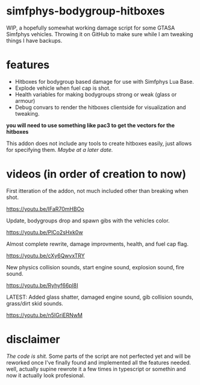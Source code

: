 # simfphys-bodygroup-hitboxes
WIP, a hopefully somewhat working damage script for some GTASA Simfphys vehicles. Throwing it on GitHub to make sure while I am tweaking things I have backups.


# features
* Hitboxes for bodygroup based damage for use with Simfphys Lua Base.
* Explode vehicle when fuel cap is shot.
* Health variables for making bodygroups strong or weak (glass or armour)
* Debug convars to render the hitboxes clientside for visualization and tweaking.




**you will need to use something like pac3 to get the vectors for the hitboxes**

This addon does not include any tools to create hitboxes easily, just allows for specifying them. _Maybe at a later date._

# videos (in order of creation to now)
First itteration of the addon, not much included other than breaking when shot.

https://youtu.be/IFaR70mHBOo

Update, bodygroups drop and spawn gibs with the vehicles color.

https://youtu.be/PlCo2sHxk0w

Almost complete rewrite, damage improvments, health, and fuel cap flag.

https://youtu.be/cXy6QwvxTRY

New physics collision sounds, start engine sound, explosion sound, fire sound.

https://youtu.be/Ryhyf66pl8I

LATEST: Added glass shatter, damaged engine sound, gib collision sounds, grass/dirt skid sounds.

https://youtu.be/n5IGriERNwM

# disclaimer
*The code is shit.* Some parts of the script are not perfected yet and will be reworked once I've finally found and implemented all the features needed.
well, actually supine rewrote it a few times in typescript or somethin and now it actually look profesional. 

